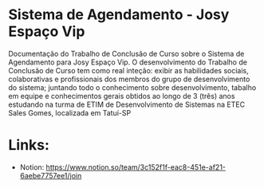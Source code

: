 # Sistema de Agendamento - Josy Espaço Vip
Documentação do Trabalho de Conclusão de Curso sobre o Sistema de Agendamento para Josy Espaço Vip. O desenvolvimento do Trabalho de Conclusão de Curso tem como real inteção: exibir as habilidades sociais, colaborativas e profissionais dos membros do grupo de desenvolvimento do sistema; juntando todo o conhecimento sobre desenvolvimento, tabalho em equipe e conhecimentos gerais obtidos ao longo de 3 (três) anos estudando na turma de ETIM de Desenvolvimento de Sistemas na ETEC Sales Gomes, localizada em Tatuí-SP


# Links:
- Notion: https://www.notion.so/team/3c152f1f-eac8-451e-af21-6aebe7757ee1/join
